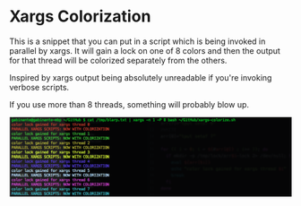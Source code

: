 # Xargs Colorization

This is a snippet that you can put in a script which is being invoked in
parallel by xargs. It will gain a lock on one of 8 colors and then the
output for that thread will be colorized separately from the others.

Inspired by xargs output being absolutely unreadable if you're invoking
verbose scripts.

If you use more than 8 threads, something will probably blow up.

![Example](https://github.com/gabinante/xargs-colorization/raw/master/xargs-colorized.png)

